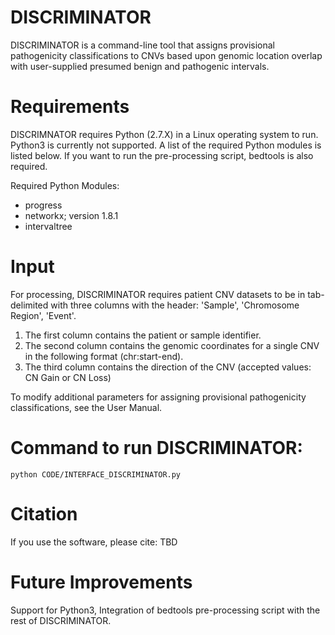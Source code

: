 # DISCRIMINATOR
DISCRIMINATOR is a command-line tool that assigns provisional pathogenicity classifications to CNVs based upon genomic location overlap with user-supplied presumed benign and pathogenic intervals.

# Requirements
DISCRIMNATOR requires Python (2.7.X) in a Linux operating system to run. Python3 is currently not supported. A list of the required Python modules is listed below. If you want to run the pre-processing script, bedtools is also required. 

Required Python Modules:
- progress
- networkx; version 1.8.1
- intervaltree

# Input
For processing, DISCRIMINATOR requires patient CNV datasets to be in tab-delimited with three columns with the header: 'Sample', 'Chromosome Region', 'Event'.
1.	The first column contains the patient or sample identifier.
2.	The second column contains the genomic coordinates for a single CNV in the following format (chr:start-end).
3.	The third column contains the direction of the CNV (accepted values: CN Gain or CN Loss)

To modify additional parameters for assigning provisional pathogenicity classifications, see the User Manual.

# Command to run DISCRIMINATOR:

    python CODE/INTERFACE_DISCRIMINATOR.py

# Citation
If you use the software, please cite: TBD

# Future Improvements
Support for Python3, Integration of bedtools pre-processing script with the rest of DISCRIMINATOR.
